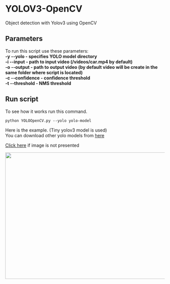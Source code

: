 # YOLOV3-OpenCV
Object detection with Yolov3 using OpenCV

## Parameters
To run this script use these parameters:  
**-y --yolo - specifies YOLO model directory  
-i --input - path to input video (/videos/car.mp4 by default)  
-o --output - path to output video (by default video will be create in the same folder where script is located)  
-c --confidence - confidence threshold  
-t --threshold - NMS threshold**  

## Run script
To see how it works run this command. 
```
python YOLOOpenCV.py --yolo yolo-model
```

Here is the example. (Tiny yolov3 model is used)  
You can download other yolo models from [here](https://pjreddie.com/darknet/yolo/)

[Click here](https://im2.ezgif.com/tmp/ezgif-2-3ba7eb0226a7.gif) if image is not presented  

<img src ="https://im2.ezgif.com/tmp/ezgif-2-3ba7eb0226a7.gif" width="600" height="400"/>
